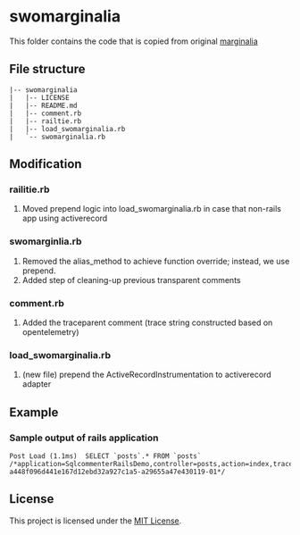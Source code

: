 # swomarginalia 

This folder contains the code that is copied from original [marginalia](https://github.com/basecamp/marginalia)

## File structure

```
|-- swomarginalia
|   |-- LICENSE
|   |-- README.md
|   |-- comment.rb
|   |-- railtie.rb
|   |-- load_swomarginalia.rb
|   `-- swomarginalia.rb
```

## Modification

### railitie.rb
1. Moved prepend logic into load_swomarginalia.rb in case that non-rails app using activerecord

### swomarginlia.rb
1. Removed the alias_method to achieve function override; instead, we use prepend.
2. Added step of cleaning-up previous transparent comments

### comment.rb
1. Added the traceparent comment (trace string constructed based on opentelemetry)

### load_swomarginalia.rb
1. (new file) prepend the ActiveRecordInstrumentation to activerecord adapter

## Example

### Sample output of rails application

```
Post Load (1.1ms)  SELECT `posts`.* FROM `posts` /*application=SqlcommenterRailsDemo,controller=posts,action=index,traceparent=00-a448f096d441e167d12ebd32a927c1a5-a29655a47e430119-01*/
```

## License
This project is licensed under the [MIT License](https://github.com/solarwindscloud/swotel-ruby/tree/main/lib/solarwinds_otel_apm/support/swomarginalia/LICENSE).